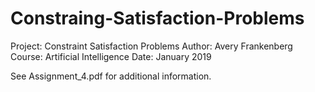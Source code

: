 # Constraing-Satisfaction-Problems

Project: Constraint Satisfaction Problems Author: Avery Frankenberg Course: Artificial Intelligence Date: January 2019

See Assignment_4.pdf for additional information. 
